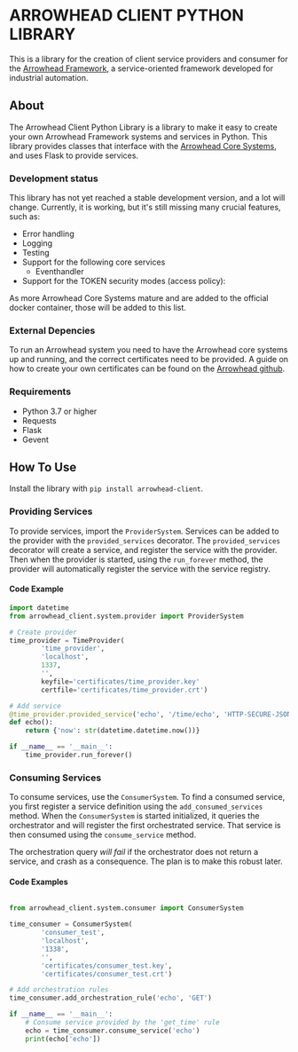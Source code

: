 # ARROWHEAD CLIENT PYTHON LIBRARY
This is a library for the creation of client service providers and consumer for the [Arrowhead Framework](www.arrowhead.eu), a service-oriented framework developed for industrial automation.

## About
The Arrowhead Client Python Library is a library to make it easy to create your own Arrowhead Framework systems and services in Python.
This library provides classes that interface with the [Arrowhead Core Systems](https://github.com/arrowhead-f/core-java-spring), and uses Flask to provide services.

### Development status
This library has not yet reached a stable development version, and a lot will change.
Currently, it is working, but it's still missing many crucial features, such as:
 - Error handling
 - Logging
 - Testing
 - Support for the following core services
   - Eventhandler
 - Support for the TOKEN security modes (access policy):

As more Arrowhead Core Systems mature and are added to the official docker container, those will be added to this list.

### External Depencies
To run an Arrowhead system you need to have the Arrowhead core systems up and running, and the correct certificates need to be provided.
A guide on how to create your own certificates can be found on the [Arrowhead github](https://github.com/arrowhead-f/core-java-spring/blob/master/documentation/certificates/create_client_certificate.pdf).

### Requirements
 - Python 3.7 or higher
 - Requests
 - Flask
 - Gevent

## How To Use
Install the library with `pip install arrowhead-client`.

### Providing Services
To provide services, import the `ProviderSystem`.
Services can be added to the provider  with the `provided_services` decorator.
The `provided_services` decorator will create a service, and register the service with the provider.
Then when the provider is started, using the `run_forever` method, the provider will automatically register the service with the service registry.

#### Code Example
```python
import datetime
from arrowhead_client.system.provider import ProviderSystem

# Create provider
time_provider = TimeProvider(
		'time_provider',
		'localhost',
		1337,
		'',
		keyfile='certificates/time_provider.key'
		certfile='certificates/time_provider.crt')

# Add service
@time_provider.provided_service('echo', '/time/echo', 'HTTP-SECURE-JSON', 'GET')
def echo():
	return {'now': str(datetime.datetime.now())}

if __name__ == '__main__':
	time_provider.run_forever()

```

### Consuming Services
To consume services, use the `ConsumerSystem`.
To find a consumed service, you first register a service definition using the `add_consumed_services` method.
When the `ConsumerSystem` is started initialized, it queries the orchestrator and will register the first orchestrated service.
That service is then consumed using the `consume_service` method.

The orchestration query _will fail_ if the orchestrator does not return a service, and crash as a consequence.
The plan is to make this robust later.

#### Code Examples
```python

from arrowhead_client.system.consumer import ConsumerSystem

time_consumer = ConsumerSystem(
		'consumer_test',
		'localhost',
        '1338',
        '',
        'certificates/consumer_test.key',
        'certificates/consumer_test.crt')

# Add orchestration rules
time_consumer.add_orchestration_rule('echo', 'GET')

if __name__ == '__main__':
    # Consume service provided by the 'get_time' rule
    echo = time_consumer.consume_service('echo')
    print(echo['echo'])

```

